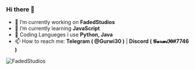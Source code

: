 ### Hi there 👋


- 🔭 I’m currently working on **FadedStudios**
- 🌱 I’m currently learning **JavaScript**
- 🐣 Coding Langueges i use **Python, Java**
- 📫 How to reach me: **Telegram ( @Gurwi30 )** | **Discord ( 𝓖𝓾𝓻𝔀𝓲𝟑𝟎#7746 )**

![FadedStudios](https://i.imgur.com/TIVCWzV.png)
